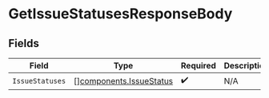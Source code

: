 # GetIssueStatusesResponseBody


## Fields

| Field                                                              | Type                                                               | Required                                                           | Description                                                        |
| ------------------------------------------------------------------ | ------------------------------------------------------------------ | ------------------------------------------------------------------ | ------------------------------------------------------------------ |
| `IssueStatuses`                                                    | [][components.IssueStatus](../../models/components/issuestatus.md) | :heavy_check_mark:                                                 | N/A                                                                |